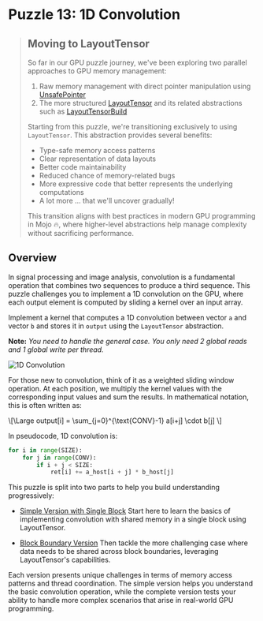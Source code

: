 # Puzzle 13: 1D Convolution

> ## Moving to LayoutTensor
>
> So far in our GPU puzzle journey, we've been exploring two parallel approaches to GPU memory management:
>
> 1. Raw memory management with direct pointer manipulation using [UnsafePointer](https://docs.modular.com/mojo/stdlib/memory/unsafe_pointer/UnsafePointer/)
> 2. The more structured [LayoutTensor](https://docs.modular.com/mojo/stdlib/layout/layout_tensor/LayoutTensor/) and its related abstractions such as [LayoutTensorBuild](https://docs.modular.com/mojo/stdlib/layout/tensor_builder/LayoutTensorBuild/)
>
> Starting from this puzzle, we're transitioning exclusively to using `LayoutTensor`. This abstraction provides several benefits:
> - Type-safe memory access patterns
> - Clear representation of data layouts
> - Better code maintainability
> - Reduced chance of memory-related bugs
> - More expressive code that better represents the underlying computations
> - A lot more ... that we'll uncover gradually!
>
> This transition aligns with best practices in modern GPU programming in Mojo 🔥, where higher-level abstractions help manage complexity without sacrificing performance.


## Overview

In signal processing and image analysis, convolution is a fundamental operation that combines two sequences to produce a third sequence. This puzzle challenges you to implement a 1D convolution on the GPU, where each output element is computed by sliding a kernel over an input array.


Implement a kernel that computes a 1D convolution between vector `a` and vector `b` and stores it in `output` using the `LayoutTensor` abstraction.

**Note:** _You need to handle the general case. You only need 2 global reads and 1 global write per thread._

![1D Convolution](./media/videos/720p30/puzzle_13_viz.gif)

For those new to convolution, think of it as a weighted sliding window operation. At each position, we multiply the kernel values with the corresponding input values and sum the results. In mathematical notation, this is often written as:

\\[\Large output[i] = \sum_{j=0}^{\text{CONV}-1} a[i+j] \cdot b[j] \\]

In pseudocode, 1D convolution is:

```python
for i in range(SIZE):
    for j in range(CONV):
        if i + j < SIZE:
            ret[i] += a_host[i + j] * b_host[j]
```

This puzzle is split into two parts to help you build understanding progressively:

- [Simple Version with Single Block](./simple.md)
  Start here to learn the basics of implementing convolution with shared memory in a single block using LayoutTensor.

- [Block Boundary Version](./block_boundary.md)
  Then tackle the more challenging case where data needs to be shared across block boundaries, leveraging LayoutTensor's capabilities.

Each version presents unique challenges in terms of memory access patterns and thread coordination. The simple version helps you understand the basic convolution operation, while the complete version tests your ability to handle more complex scenarios that arise in real-world GPU programming.

